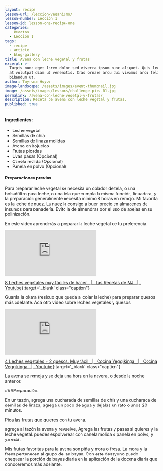 ```yaml
---
layout: recipe
lesson-url: /leccion-veganismo/
lesson-number: Lección 1
lesson-id: lesson-one-recipe-one
categories:
  - Recetas
  - Lección 1
tags:
  - recipe
  - article
  - blog-gallery
title: Avena con leche vegetal y frutas
excerpt: >-
  Turpis nunc eget lorem dolor sed viverra ipsum nunc aliquet. Quis lectus nulla
  at volutpat diam ut venenatis. Cras ornare arcu dui vivamus arcu felis
  bibendum ut.
author: Tayrona Hoyos
image-landscape: /assets/images/event-thumbnail.jpg
image: /assets/images/lessons/challenge-pics-01.jpg
permalink: /avena-con-leche-vegetal-y-frutas/
description: Receta de avena con leche vegetal y frutas.
published: true
---
```

#### Ingredientes:

- Leche vegetal
- Semillas de chía
- Semillas de linaza molidas
- Avena en hojuelas
- Frutas picadas
- Uvas pasas (Opcional)
- Canela molida (Opcional)
- Panela en polvo (Opcional)

#### Preparaciones previas

Para preparar leche vegetal se necesita un colador de tela, o una bolsa/filtro para leche, o una tela que cumpla la misma función, licuadora, y la preparación generalmente necesita mínimo 8 horas en remojo. Mi favorita es la leche de nuez. La nuez la consigo a buen precio en almacenes de insumos para panadería. Evito la de almendras por el uso de abejas en su polinización.

En este video aprenderás a preparar la leche vegetal de tu preferencia.

<div class="video-wrapper">
  <iframe src="https://www.youtube.com/embed/SrKjL3yVU6w" frameborder="0" allow="accelerometer; autoplay; clipboard-write; encrypted-media; gyroscope; picture-in-picture" allowfullscreen></iframe>  
</div>

[8 Leches vegetales muy fáciles de hacer &nbsp; &#124; &nbsp; Las Recetas de MJ &nbsp; &#124; &nbsp; Youtube](https://www.youtube.com/watch?v=SrKjL3yVU6w){:target='_blank' class="caption"}

Guarda la okara (residuo que queda al colar la leche) para preparar quesos más adelante. Acá otro video sobre leches vegetales y quesos.

<div class="video-wrapper">
	<iframe src="https://www.youtube.com/embed/caIojdZGe_c" frameborder="0" allow="accelerometer; autoplay; clipboard-write; encrypted-media; gyroscope; picture-in-picture" allowfullscreen></iframe>
</div>

[4 Leches vegetales + 2 quesos. Muy fácil &nbsp; &#124; &nbsp; Cocina Veggikinga &nbsp; &#124; &nbsp; Cocina Veggikinga &nbsp; &#124; &nbsp; Youtube](https://www.youtube.com/watch?v=caIojdZGe_c){:target='_blank' class="caption"}

La avena se remoja y se deja una hora en la nevera, o desde la noche anterior.

###Preparación:

En un tazón, agrega una cucharada de semillas de chía y una cucharada de semillas de linaza, agrega un poco de agua y dejalas un rato o unos 20 minutos.

Pica las frutas que quieres con tu avena.

agrega al tazón la avena y revuelve, Agrega las frutas y pasas si quieres y la leche vegetal. puedes espolvorear con canela molida o panela en polvo, y ya está.

Mis frutas favoritas para la avena son piña y mora o fresa. La mora y la fresa pertenecen al grupo de las bayas. Con este desayuno puedo chequear la porción de bayas diaria en la aplicación de la docena diaria que conoceremos más adelante.